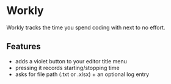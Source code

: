 # Workly

Workly tracks the time you spend coding with next to no effort.

## Features

- adds a violet button to your editor title menu
- pressing it records starting/stopping time
- asks for file path (.txt or .xlsx) + an optional log entry